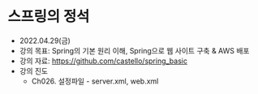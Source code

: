 # 스프링의 정석
- 2022.04.29(금)
- 강의 목표: Spring의 기본 원리 이해, Spring으로 웹 사이트 구축 & AWS 배포
- 강의 자료: https://github.com/castello/spring_basic
- 강의 진도 
    - Ch026. 설정파일 - server.xml, web.xml

<br>

## 